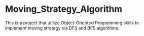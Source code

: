 # Moving_Strategy_Algorithm
This is a project that utilize Object-Oriented Programming skills to implement moving strategy via DFS and BFS algorithms.
